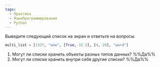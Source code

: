 ```yaml
---
tags:
  - Практика
  - ЯзыкПрограммирования
  - Python
---
```

Выведите следующий список на экран и ответьте на вопросы

```python
multi_list = [1337, "wow", [True, 32.5], [4, 20], "word"]
```

1. Могут ли списки хранить объекты разных типов данных? %%Да%%
2. Могут ли списки хранить внутри себя другие списки? %%Да%%




